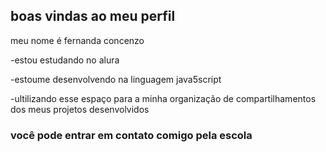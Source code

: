## boas vindas ao meu perfil

meu nome é fernanda concenzo

-estou estudando no alura

-estoume desenvolvendo na linguagem java5script

-ultilizando esse espaço para a minha organização de compartilhamentos dos meus projetos desenvolvidos 

### você pode entrar em contato comigo pela escola 

